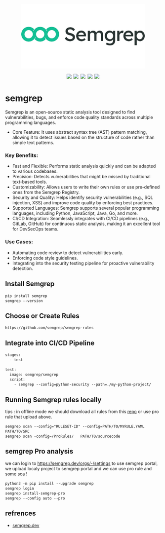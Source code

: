 <h1 align="center">
  <br>
  <a href=""><img src="/img/logo.webp" alt="" width="400px;"></a>
  <br>
  <img src="https://img.shields.io/badge/PRs-welcome-blue">
  <img src="https://img.shields.io/github/last-commit/kh4sh3i/semgrep">
  <img src="https://img.shields.io/github/commit-activity/m/kh4sh3i/semgrep">
  <a href="https://twitter.com/intent/follow?screen_name=kh4sh3i_"><img src="https://img.shields.io/twitter/follow/kh4sh3i_?style=flat&logo=twitter"></a>
  <a href="https://github.com/kh4sh3i"><img src="https://img.shields.io/github/stars/kh4sh3i?style=flat&logo=github"></a>
</h1>


# semgrep
Semgrep is an open-source static analysis tool designed to find vulnerabilities, bugs, and enforce code quality standards across multiple programming languages.

* Core Feature: It uses abstract syntax tree (AST) pattern matching, allowing it to detect issues based on the structure of code rather than simple text patterns.

### Key Benefits:

*   Fast and Flexible: Performs static analysis quickly and can be adapted to various codebases.
*   Precision: Detects vulnerabilities that might be missed by traditional text-based tools.
*   Customizability: Allows users to write their own rules or use pre-defined ones from the Semgrep Registry.
*   Security and Quality: Helps identify security vulnerabilities (e.g., SQL injection, XSS) and improve code quality by enforcing best practices.
*   Supported Languages: Semgrep supports several popular programming languages, including Python, JavaScript, Java, Go, and more.
*   CI/CD Integration: Seamlessly integrates with CI/CD pipelines (e.g., GitLab, GitHub) for continuous static analysis, making it an excellent tool for DevSecOps teams.


### Use Cases:

* Automating code review to detect vulnerabilities early.
* Enforcing code style guidelines.
* Integrating into the security testing pipeline for proactive vulnerability detection.


## Install Semgrep
```
pip install semgrep
semgrep --version
```

## Choose or Create Rules
```
https://github.com/semgrep/semgrep-rules
```

## Integrate into CI/CD Pipeline
```
stages:
  - test

test:
  image: semgrep/semgrep
  script:
    - semgrep --config=python-security --path=./my-python-project/
```

## Running Semgrep rules locally
tips : in offline mode we should download all rules from this [repo](https://github.com/semgrep/semgrep-rules) or use pro rule that upload above.
```
semgrep scan --config="RULESET-ID" --config=PATH/TO/MYRULE.YAML PATH/TO/SRC
semgrep scan -config=/ProRules/   PATH/TO/sourcecode
```

## semgrep Pro analysis
we can login to https://semgrep.dev/orgs/-/settings to use semgrep portal,
we upload localy project to semgrep portal and we can use pro rule and some sca !

```
python3 -m pip install --upgrade semgrep
semgrep login
semgrep install-semgrep-pro
semgrep --config auto --pro
```


## refrences
* [semgrep.dev](https://semgrep.dev/docs/semgrep-code/semgrep-pro-engine-intro#run-cross-file-analysis-in-the-cli)


